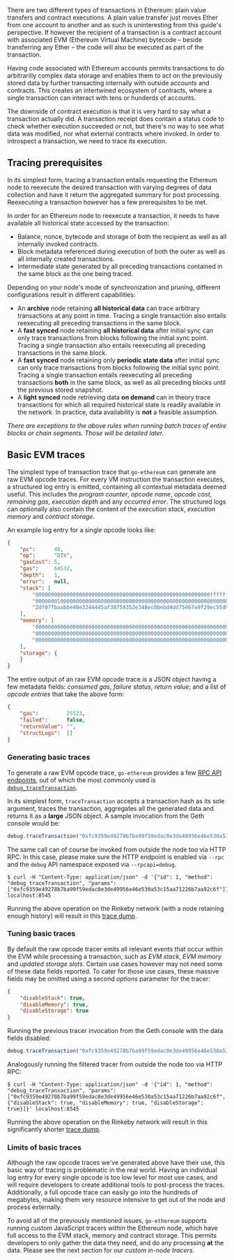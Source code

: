 There are two different types of transactions in Ethereum: plain value transfers and contract executions. A plain value transfer just moves Ether from one account to another and as such is uninteresting from this guide's perspective. If however the recipient of a transaction is a contract account with associated EVM (Ethereum Virtual Machine) bytecode – beside transferring any Ether – the code will also be executed as part of the transaction.

Having code associated with Ethereum accounts permits transactions to do arbitrarilly complex data storage and enables them to act on the previously stored data by further transacting internally with outside accounts and contracts. This creates an intertwined ecosystem of contracts, where a single transaction can interact with tens or hunderds of accounts.

The downside of contract execution is that it is very hard to say what a transaction actually did. A transaction receipt does contain a status code to check whether execution succeeded or not, but there's no way to see what data was modified, nor what external contracts where invoked. In order to introspect a transaction, we need to trace its execution.

## Tracing prerequisites

In its simplest form, tracing a transaction entails requesting the Ethereum node to reexecute the desired transaction with varying degrees of data collection and have it return the aggregated summary for post processing. Reexecuting a transaction however has a few prerequisites to be met.

In order for an Ethereum node to reexecute a transaction, it needs to have available all historical state accessed by the transaction:

 * Balance, nonce, bytecode and storage of both the recipient as well as all internally invoked contracts.
 * Block metadata referenced during execution of both the outer as well as all internally created transactions.
 * Intermediate state generated by all preceding transactions contained in the same block as the one being traced.

Depending on your node's mode of synchronization and pruning, different configurations result in different capabilities:

 * An **archive** node retaining **all historical data** can trace arbitrary transactions at any point in time. Tracing a single transaction also entails reexecuting all preceding transactions in the same block.
 * A **fast synced** node retaining **all historical data** after initial sync can only trace transactions from blocks following the initial sync point. Tracing a single transaction also entails reexecuting all preceding transactions in the same block.
 * A **fast synced** node retaining only **periodic state data** after initial sync can only trace transactions from blocks following the initial sync point. Tracing a single transaction entails reexecuting all preceding transactions **both** in the same block, as well as all preceding blocks until the previous stored snapshot.
 * A **light synced** node retrieving data **on demand** can in theory trace transactions for which all required historical state is readily available in the network. In practice, data availability is **not** a feasible assumption.

*There are exceptions to the above rules when running batch traces of entire blocks or chain segments. Those will be detailed later.*

## Basic EVM traces

The simplest type of transaction trace that `go-ethereum` can generate are raw EVM opcode traces. For every VM instruction the transaction executes, a structured log entry is emitted, containing all contextual metadata deemed useful. This includes the *program counter*, *opcode name*, *opcode cost*, *remaining gas*, *execution depth* and any *occurred error*. The structured logs can optionally also contain the content of the *execution stack*, *execution memory* and *contract storage*.

An example log entry for a single opcode looks like:

```json
{
	"pc":      48,
	"op":      "DIV",
	"gasCost": 5,
	"gas":     64532,
	"depth":   1,
	"error":   null,
	"stack": [
		"00000000000000000000000000000000000000000000000000000000ffffffff",
		"0000000100000000000000000000000000000000000000000000000000000000",
		"2df07fbaabbe40e3244445af30759352e348ec8bebd4dd75467a9f29ec55d98d"
	],
	"memory": [
		"0000000000000000000000000000000000000000000000000000000000000000",
		"0000000000000000000000000000000000000000000000000000000000000000",
		"0000000000000000000000000000000000000000000000000000000000000060"
	],
	"storage": {
	}
}
```

The entire output of an raw EVM opcode trace is a JSON object having a few metadata fields: *consumed gas*, *failure status*, *return value*; and a list of *opcode entries* that take the above form:

```json
{
	"gas":         25523,
	"failed":      false,
	"returnValue": "",
	"structLogs":  []
}
```

### Generating basic traces

To generate a raw EVM opcode trace, `go-ethereum` provides a few [RPC API endpoints](https://github.com/ethereum/go-ethereum/wiki/Management-APIs), out of which the most commonly used is [`debug_traceTransaction`](https://github.com/ethereum/go-ethereum/wiki/Management-APIs#debug_tracetransaction). 

In its simplest form, `traceTransaction` accepts a transaction hash as its sole argument, traces the transaction, aggregates all the generated data and returns it as a **large** JSON object. A sample invocation from the Geth console would be:

```js
debug.traceTransaction("0xfc9359e49278b7ba99f59edac0e3de49956e46e530a53c15aa71226b7aa92c6f")
```

The same call can of course be invoked from outside the node too via HTTP RPC. In this case, please make sure the HTTP endpoint is enabled via `--rpc` and the `debug` API namespace exposed via `--rpcapi=debug`.

```
$ curl -H "Content-Type: application/json" -d '{"id": 1, "method": "debug_traceTransaction", "params": ["0xfc9359e49278b7ba99f59edac0e3de49956e46e530a53c15aa71226b7aa92c6f"]}' localhost:8545
```

Running the above operation on the Rinkeby network (with a node retaining enough history) will result in this [trace dump](https://gist.github.com/karalabe/c91f95ac57f5e57f8b950ec65ecc697f).

### Tuning basic traces

By default the raw opcode tracer emits all relevant events that occur within the EVM while processing a transaction, such as *EVM stack*, *EVM memory* and *updated storage slots*. Certain use cases however may not need some of these data fields reported. To cater for those use cases, these massive fields may be omitted using a second *options* parameter for the tracer:

```json
{
	"disableStack": true,
	"disableMemory": true,
	"disableStorage": true
}
```

Running the previous tracer invocation from the Geth console with the data fields disabled:

```js
debug.traceTransaction("0xfc9359e49278b7ba99f59edac0e3de49956e46e530a53c15aa71226b7aa92c6f", {disableStack: true, disableMemory: true, disableStorage: true})
```

Analogously running the filtered tracer from outside the node too via HTTP RPC:

```
$ curl -H "Content-Type: application/json" -d '{"id": 1, "method": "debug_traceTransaction", "params": ["0xfc9359e49278b7ba99f59edac0e3de49956e46e530a53c15aa71226b7aa92c6f", {"disableStack": true, "disableMemory": true, "disableStorage": true}]}' localhost:8545
```

Running the above operation on the Rinkeby network will result in this significantly shorter [trace dump](https://gist.github.com/karalabe/d74a7cb33a70f2af75e7824fc772c5b4).

### Limits of basic traces

Although the raw opcode traces we've generated above have their use, this basic way of tracing is problematic in the real world. Having an individual log entry for every single opcode is too low level for most use cases, and will require developers to create additional tools to post-process the traces. Additionally, a full opcode trace can easily go into the hundreds of megabytes, making them very resource intensive to get out of the node and process externally.

To avoid all of the previously mentioned issues, `go-ethereum` supports running custom JavaScript tracers *within* the Ethereum node, which have full access to the EVM stack, memory and contract storage. This permits developers to only gather the data they need, and do any processing **at** the data. Please see the next section for our *custom in-node tracers*.